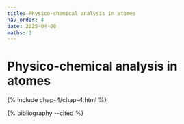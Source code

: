 ```yaml
---
title: Physico-chemical analysis in atomes
nav_order: 4
date: 2025-04-08
maths: 1
---
```


# Physico-chemical analysis in atomes

{% include chap-4/chap-4.html %}

{% bibliography --cited %}

